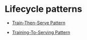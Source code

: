# Lifecycle patterns

- [Train-Then-Serve Pattern](./Train-then-serve-pattern/design_ja.md)

- [Training-To-Serving Pattern](./Training-to-serving-pattern/design_ja.md)
